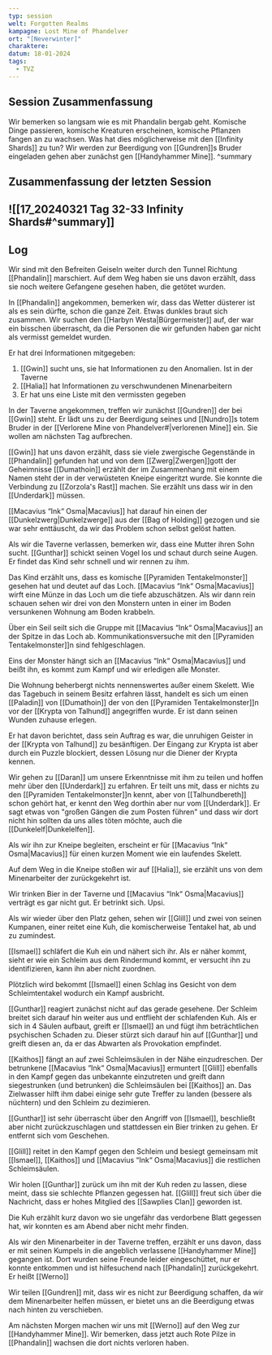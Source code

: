 ```yaml
---
typ: session
welt: Forgotten Realms
kampagne: Lost Mine of Phandelver
ort: "[Neverwinter]"
charaktere: 
datum: 18-01-2024
tags:
  - TVZ
---
```

## Session Zusammenfassung

Wir bemerken so langsam wie es mit Phandalin bergab geht. Komische Dinge passieren, komische Kreaturen erscheinen, komische Pflanzen fangen an zu wachsen. Was hat dies möglicherweise mit den [[Infinity Shards]] zu tun? Wir werden zur Beerdigung von [[Gundren]]s Bruder eingeladen gehen aber zunächst gen [[Handyhammer Mine]].
^summary

## Zusammenfassung der letzten Session

![[17_20240321 Tag 32-33 Infinity Shards#^summary]]
---

## Log

Wir sind mit den Befreiten Geiseln weiter durch den Tunnel Richtung [[Phandalin]] marschiert. Auf dem Weg haben sie uns davon erzählt, dass sie noch weitere Gefangene gesehen haben, die getötet wurden.

In [[Phandalin]] angekommen, bemerken wir, dass das Wetter düsterer ist als es sein dürfte, schon die ganze Zeit. Etwas dunkles braut sich zusammen. Wir suchen den [[Harbyn Westa|Bürgermeister]] auf, der war ein bisschen überrascht, da die Personen die wir gefunden haben gar nicht als vermisst gemeldet wurden.

Er hat drei Informationen mitgegeben:
1. [[Gwin]] sucht uns, sie hat Informationen zu den Anomalien. Ist in der Taverne
2. [[Halia]] hat Informationen zu verschwundenen Minenarbeitern
3. Er hat uns eine Liste mit den vermissten gegeben

In der Taverne angekommen, treffen wir zunächst [[Gundren]] der bei [[Gwin]] steht. Er lädt uns zu der Beerdigung seines und [[Nundro]]s totem Bruder in der [[Verlorene Mine von Phandelver#|verlorenen Mine]] ein. Sie wollen am nächsten Tag aufbrechen.

[[Gwin]] hat uns davon erzählt, dass sie viele zwergische Gegenstände in [[Phandalin]] gefunden hat und von dem [[Zwerg|Zwergen]]gott der Geheimnisse [[Dumathoin]] erzählt der im Zusammenhang mit einem Namen steht der in der verwüsteten Kneipe eingeritzt wurde. Sie konnte die Verbindung zu [[Zorzola's Rast]] machen. Sie erzählt uns dass wir in den [[Underdark]] müssen.

[[Macavius “Ink“ Osma|Macavius]] hat darauf hin einen der [[Dunkelzwerg|Dunkelzwerge]] aus der [[Bag of Holding]] gezogen und sie war sehr enttäuscht, da wir das Problem schon selbst gelöst hatten.

Als wir die Taverne verlassen, bemerken wir, dass eine Mutter ihren Sohn sucht. [[Gunthar]] schickt seinen Vogel los und schaut durch seine Augen. Er findet das Kind sehr schnell und wir rennen zu ihm.

Das Kind erzählt uns, dass es komische [[Pyramiden Tentakelmonster]] gesehen hat und deutet auf das Loch. [[Macavius “Ink“ Osma|Macavius]] wirft eine Münze in das Loch um die tiefe abzuschätzen. Als wir dann rein schauen sehen wir drei von den Monstern unten in einer im Boden versunkenen Wohnung am Boden krabbeln.

Über ein Seil seilt sich die Gruppe mit [[Macavius “Ink“ Osma|Macavius]] an der Spitze in das Loch ab. Kommunikationsversuche mit den [[Pyramiden Tentakelmonster]]n sind fehlgeschlagen.

Eins der Monster hängt sich an [[Macavius “Ink“ Osma|Macavius]] und beißt ihn, es kommt zum Kampf und wir erledigen alle Monster.

Die Wohnung beherbergt nichts nennenswertes außer einem Skelett. Wie das Tagebuch in seinem Besitz erfahren lässt, handelt es sich um einen [[Paladin]] von [[Dumathoin]] der von den [[Pyramiden Tentakelmonster]]n vor der [[Krypta von Talhund]] angegriffen wurde. Er ist dann seinen Wunden zuhause erlegen.

Er hat davon berichtet, dass sein Auftrag es war, die unruhigen Geister in der [[Krypta von Talhund]] zu besänftigen. Der Eingang zur Krypta ist aber durch ein Puzzle blockiert, dessen Lösung nur die Diener der Krypta kennen.

Wir gehen zu [[Daran]] um unsere Erkenntnisse mit ihm zu teilen und hoffen mehr über den [[Underdark]] zu erfahren. Er teilt uns mit, dass er nichts zu den [[Pyramiden Tentakelmonster]]n kennt, aber von [[Talhundbereth]] schon gehört hat, er kennt den Weg dorthin aber nur vom [[Underdark]]. Er sagt etwas von "großen Gängen die zum Posten führen" und dass wir dort nicht hin sollten da uns alles töten möchte, auch die [[Dunkelelf|Dunkelelfen]].

Als wir ihn zur Kneipe begleiten, erscheint er für [[Macavius “Ink“ Osma|Macavius]] für einen kurzen Moment wie ein laufendes Skelett.

Auf dem Weg in die Kneipe stoßen wir auf [[Halia]], sie erzählt uns von dem Minenarbeiter der zurückgekehrt ist.

Wir trinken Bier in der Taverne und [[Macavius “Ink“ Osma|Macavius]] verträgt es gar nicht gut. Er betrinkt sich. Upsi.

Als wir wieder über den Platz gehen, sehen wir [[Glill]] und zwei von seinen Kumpanen, einer reitet eine Kuh, die komischerweise Tentakel hat, ab und zu zumindest.

[[Ismael]] schläfert die Kuh ein und nähert sich ihr. Als er näher kommt, sieht er wie ein Schleim aus dem Rindermund kommt, er versucht ihn zu identifizieren, kann ihn aber nicht zuordnen.

Plötzlich wird bekommt [[Ismael]] einen Schlag ins Gesicht von dem Schleimtentakel wodurch ein Kampf ausbricht.

[[Gunthar]] reagiert zunächst nicht auf das gerade gesehene. Der Schleim breitet sich darauf hin weiter aus und entflieht der schlafenden Kuh. Als er sich in 4 Säulen aufbaut, greift er [[Ismael]] an und fügt ihm beträchtlichen psychischen Schaden zu. Dieser stürzt sich darauf hin auf [[Gunthar]] und greift diesen an, da er das Abwarten als Provokation empfindet.

[[Kaithos]] fängt an auf zwei Schleimsäulen in der Nähe einzudreschen. Der betrunkene [[Macavius “Ink“ Osma|Macavius]] ermuntert [[Glill]] ebenfalls in den Kampf gegen das unbekannte einzutreten und greift dann siegestrunken (und betrunken) die Schleimsäulen bei [[Kaithos]] an. Das Zielwasser hilft ihm dabei einige sehr gute Treffer zu landen (bessere als nüchtern) und den Schleim zu dezimieren.

[[Gunthar]] ist sehr überrascht über den Angriff von [[Ismael]], beschließt aber nicht zurückzuschlagen und stattdessen ein Bier trinken zu gehen. Er entfernt sich vom Geschehen.

[[Glill]] reitet in den Kampf gegen den Schleim und besiegt gemeinsam mit [[Ismael]], [[Kaithos]] und [[Macavius “Ink“ Osma|Macavius]] die restlichen Schleimsäulen.

Wir holen [[Gunthar]] zurück um ihn mit der Kuh reden zu lassen, diese meint, dass sie schlechte Pflanzen gegessen hat. [[Glill]] freut sich über die Nachricht, dass er hohes Mitglied des [[Sawplies Clan]] geworden ist.

Die Kuh erzählt kurz davon wo sie ungefähr das verdorbene Blatt gegessen hat, wir konnten es am Abend aber nicht mehr finden.

Als wir den Minenarbeiter in der Taverne treffen, erzählt er uns davon, dass er mit seinen Kumpels in die angeblich verlassene [[Handyhammer Mine]] gegangen ist. Dort wurden seine Freunde leider eingeschüttet, nur er konnte entkommen und ist hilfesuchend nach [[Phandalin]] zurückgekehrt. Er heißt [[Werno]]

Wir teilen [[Gundren]] mit, dass wir es nicht zur Beerdigung schaffen, da wir dem Minenarbeiter helfen müssen, er bietet uns an die Beerdigung etwas nach hinten zu verschieben.

Am nächsten Morgen machen wir uns mit [[Werno]] auf den Weg zur [[Handyhammer Mine]]. Wir bemerken, dass jetzt auch Rote Pilze in [[Phandalin]] wachsen die dort nichts verloren haben.